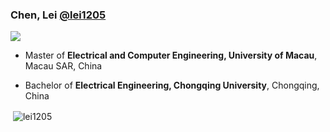 ### Chen, Lei [@lei1205](https://lei1205.github.io)

![](https://komarev.com/ghpvc/?username=lei1205&color=green)

- Master of **Electrical and Computer Engineering, University of Macau**, Macau SAR, China

- Bachelor of **Electrical Engineering, Chongqing University**, Chongqing, China                                                           


<p>&nbsp;<img align="center" src="https://github-readme-stats.vercel.app/api?username=lei1205&show_icons=true" alt="lei1205" /></p>
